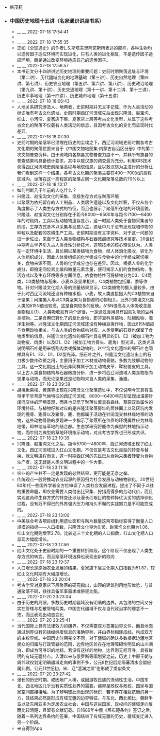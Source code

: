 - 韩茂莉
- ### 中国历史地理十五讲（名家通识讲座书系）
    - __ __ 2022-07-18 17:54:41
    - 
    - __ __ 2022-07-18 17:55:35
    - 正如《全球通史》的作者L.S.斯塔夫里阿诺斯所表述的那样，各种生物均以遗传因子适应环境而实现进化，只有人类的进化相反，不是遗传因子适应环境，而是通过改变环境适应自己的遗传因子。
    - __ __ 2022-07-18 17:58:57
    - 本书正文分十四讲讲述历史地理的重要问题：史前时期聚落选址与环境（第二讲）、历代疆域变化的地理基础（第三讲）、历史自然地理（第四讲、第七讲）、历史农业地理（第五讲、第六讲、第八讲）、历史政治地理（第九讲、第十讲）、历史交通地理（第十一讲、第十二讲、第十三讲）、历史军事地理（第十四讲）、历史城市地理（第十五讲）
    - __ __ 2022-07-18 18:06:43
    - 人地关系研究涉及人、地两者，史前时期并无文字记载，作为人类活动的标识唯有考古文化遗址，史前时期西辽河流域先后出现兴隆洼、赵宝沟、红山、小河沿、夏家店下层、夏家店上层等考古文化类型，从属于这些考古文化的聚落不仅载有人类活动的信息，且因考古文化的变化而呈现时代差异。
    - __ __ 2022-07-18 18:07:30
    - 史前时期的聚落早已湮埋在历史的尘埃之下，西辽河流域史前时期各考古文化期的聚落位置来自于《中国文物地图集·内蒙古自治区分册》中的第二次文物普查资料，由于流域内各旗县文物普查力度不一，并非所有旗县的普查结果均具备统计要求，其中以敖汉旗的调查最为充分。利用GIS技术获得西辽河流域史前聚落高程与地貌信息，且以敖汉旗为主进行的分析让我们看到这样一个结果，各考古文化期的聚落主要在400—700米的高程区域内，坐落在这一高程区的聚落占同一文化期聚落总数的70%以上
    - __ __ 2022-07-18 18:10:17
    - 如何判断几千年前的人吃什么？
    - 兴隆洼、赵宝沟文化的采集、渔猎生存方式与聚落环境
    - 以聚落为依托留存的人工制品、人类居住遗迹以及文化堆积，不仅从各个角度揭示了人类生存方式的特征，而且也展示了聚落所在地的环境面貌。兴隆洼、赵宝沟文化分别存在于距今8000—6500年与距今7100—6400年的时段内，工具以及动植物遗存显示，这一时期人类处于食物采集者的阶段，生存方式基本以采集与渔猎为主，遗址中几乎没有发现栽培作物的种粒以及配套的农耕生产工具。史前时期没有文字资料，对于这一问题的进一步佐证，来自于古人类食物结构与石器微痕研究等技术鉴定。20世纪中期考古学界引入古人类食性分析技术，这项技术的核心理论认为，人类在一定环境中生活，且长期以某类植物为食物，经人体消化吸收，转化为人体组织成分，因此人体骨组织的化学组成与食物中的化学组成密切相关，食物来源不同，人骨的化学成分也存在差异。因此，根据人骨的化学成分，即稳定同位素比值和微量元素含量，便可揭示人们的食物结构、生活方式以及生存环境等多方面信息。依食物特性可将植物分为C3、C4两类，C3类植物与稻米、小麦以及坚果相关，C4类植物包括粟、黍等作物。针对兴隆洼文化期人骨的测量结果显示，C3类植物的摄入量较多，由于此时西辽河流域还没有种植水稻、小麦，故人类直接摄入的C3植物来自于坚果；间接摄入与以C3类坚果为食物源的动物相关。此外兴隆洼文化期人类的δ15N值也较高，这是食肉较多的反映。δ15N值高与人体吸收含氮食物相关(1)，人类吸收氮有两个途径，一是通过食用具有固氮功能的豆科类植物，二是食用已转化了的氮化合物，即非豆科类植物、陆相动物、海洋生物等。兴隆洼文化期西辽河流域还没有种植豆类作物，因此δ15N值应与食用动物相关。与古人类的食物结构对应，人类使用的石器也保留了食物类型的信息。兴隆洼文化遗址的细石叶具有明显的E1、E2（被加工物为动物皮、肉类）以及D1、D2（被加工物为骨头、鹿角）型光泽，这类光泽说明细石叶是用来切割肉类或解体动物的。赵宝沟文化遗址的细石叶也同样具有E1、E2、D1、D2型光泽。细石叶之外，兴隆洼文化遗址出土的石刀极少数作砍砸之用，主要用于加工木材或动物骨骼，多数为肢解动物的工具。这一文化期出土的石斧同样属于加工动物皮革、鞣制兽皮的工具。以上古人类食物结构与石器微痕分析，进一步将西辽河流域人类食物指向坚果与动物，而无论坚果还是动物均来自人类的采集、渔猎。
    - __ __ 2022-07-18 23:09:39
    - 胡桃楸果核、黄芪等出现在兴隆洼文化聚落遗址中，不仅说明今天具有温带半干旱草原气候特征的西辽河流域，8000—6400年前却呈现出温带针阔混交林的环境景观，而且也显示了聚落位置具有森林、草原双重属性的环境特征。与植物籽粒对应的是兴隆洼聚落房址的居住面上以及灰坑内发现的鹿骨、狍骨以及猪骨，鹿、狍都属于活动在针阔混交林林缘地带的动物，这些动物骨骼的发现进一步指示了聚落所在位置的环境属性应为林缘地带，即林地与草地的结合部。生态学研究将鹿作为典型的林地指示动物，而牛则为典型的草地环境指示动物，对此考古学界也已形成共识。
    - __ __ 2022-07-18 23:10:39
    - 兴隆洼、赵宝沟文化之后，距今5700—4800年，西辽河流域出现了红山文化。西辽河流域进入红山文化期，不仅仅是考古文化类型的转变与替换，就文明进程而言，这一时期西辽河的先民已从食物采集者转变为食物生产者，这无疑是人类文明进程中的一件大事。
    - __ __ 2022-07-18 23:11:16
    - 农业的产生并不一定是发现的必然结果，更可能是无奈之举。
    - 传统观点一般将推动农业起源的原因归为社会发展与动植物驯化，20世纪60年代一些国外学者全方位审读了人类社会发展进程，提出了不同于以往的重要命题，即农业需要人类付出比采集、狩猎高得多的劳动代价，而且实现这两种生存方式的转变还涉及漫长而艰巨的物种择优汰劣的选择驯化过程，没有万不得已的外界强大压力和持久不懈的实践努力是不可能完成的。
    - __ __ 2022-07-18 23:13:00
    - 中美联合考古项目组利用遗址面积与陶片数量这两项指标获得了衡量人口规模的指标——人口指数，兴隆洼文化期为0.16，赵宝沟文化期为1.06，红山文化期则增至2.78。比较这三个文化期的人口指数，红山文化期人口呈现大幅度增长。
    - __ __ 2022-07-18 23:17:59
    - 红山文化处于史前时期的一个重要转折阶段，这个阶段不仅出现了人类生存方式的转变，而且聚落环境选择也表现出新的取向
    - __ __ 2022-07-18 23:19:37
    - 人口增长是原始农业发展的结果，夏家店下层文化期人口指数为51.87，较红山文化时期有大幅度增长。
    - __ __ 2022-07-18 23:20:04
    - 考古学界对夏家店下层聚落的研究指出，山顶的建筑利用地形优势，与普通聚落不同，往往具备军事需求或祭祀功能。
    - __ __ 2022-07-20 23:23:04
    - 由于历史的局限，多数历史时期疆域没有明确的边界，其包纳的空间又分实在管辖与松散管辖两类。中国古代疆域不仅与当代政治学的理念不一致，而且表现出动态变化
    - __ __ 2022-07-20 23:25:41
    - 当代国际上具有法律效力的疆界，不仅需要双方签署边界文件，而且地面通过划界设有包括经纬度信息的准确界标，并由界标相连成线，构成双方的主权界线。中国历史时期完全不同，对于疆域的确认多数根据边疆地区民众的归属与行政管辖的范围，边界地区若存在地理障碍性明显的山川湖泊，即成为可寻识的地标，若没有这样的地物，边界则无标可寻，具有鲜明的有域无疆特点。入清以来与俄罗斯等国划界之前，历史上中原王朝与周邻政权划定明确疆域走向的事例不多，公元8世纪后期唐蕃清水会盟应属此例。公元11世纪初，宋、辽“澶渊之盟”也形成了类似条文
    - __ __ 2022-07-20 23:27:42
    - 漫长的历史时期，或因地广人稀，或因游牧民族的流动性生活，中国东北、西北地区几乎没有实质性划界的需要。疆界是政权与政权、国家与国家空间直接接触，为了辨明彼此而出现的标识，若不存在相互抗衡的另一方，其结果必然是形成有域无疆的边界特征。与东北、西北相比，朝鲜半岛以及东南亚多为定居农业社会，中国与这些国家、政权间的疆域走向反而比较清楚，且留有文献记载。自1689年中俄《尼布楚条约》签订之后，随着一系列边界条约的签署，中国结束了有域无疆的历史，疆域变迁进入另一个阶段。
    - 来自得到App
